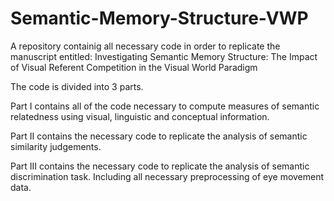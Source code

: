 # Semantic-Memory-Structure-VWP
A repository containig all necessary code in order to replicate the manuscript entitled: Investigating Semantic Memory Structure: The Impact of Visual Referent Competition in the Visual World Paradigm

The code is divided into 3 parts. 

Part I contains all of the code necessary to compute measures of semantic relatedness using visual, linguistic and conceptual information.

Part II contains the necessary code to replicate the analysis of semantic similarity judgements.

Part III contains the necessary code to replicate the analysis of semantic discrimination task. Including all necessary preprocessing of eye movement data.
